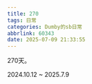 ```yaml
---
title: 270
tags: 日常
categories: Dumby的sb日常
abbrlink: 60343
date: 2025-07-09 21:33:55
---
```


270天。

<!--more-->

2024.10.12 ~ 2025.7.9